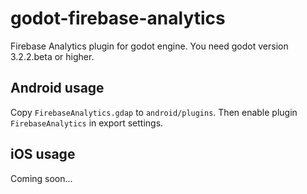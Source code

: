 # godot-firebase-analytics

Firebase Analytics plugin for godot engine. You need godot version 3.2.2.beta or higher.

## Android usage

Copy `FirebaseAnalytics.gdap` to `android/plugins`. Then enable plugin `FirebaseAnalytics` in export settings.

## iOS usage

Coming soon...

